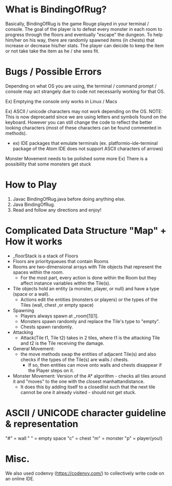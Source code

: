 # What is BindingOfRug?
Basically, BindingOfRug is the game Rouge played in your terminal / console.
The goal of the player is to defeat every monster in each room to progress through the floors and eventually "escape" the dungeon. 
To help him/her on his way, there are randomly spawned items (in chests) that increase or decrease his/her stats. The player can deicide to keep the item or not take take the item as he / she sees fit.


# Bugs / Possible Errors
Depending on what OS you are using, the terminal / command prompt / console may act strangely due to code not necessarily working for that OS.

Ex) Emptying the console only works in Linux / Macs

Ex) ASCII / unicode characters may not work depending on the OS. 
NOTE: This is now deprecaetd since we are using letters and symbols found on the keyboard. However you can still change the code to reflect the better looking characters (most of these characters can be found commented in methods).

- ex) IDE packages that emulate terminals (ex. platformio-ide-terminal package of the Atom IDE does not support ASCII characters of arrows)

Monster Movement needs to be polished some more 
  Ex) There is a possibility that some monsters get stuck 
  
# How to Play
1. Javac BindingOfRug.java before doing anything else.
2. Java BindingOfRug.
3. Read and follow any directions and enjoy!

# Complicated Data Structure "Map" + How it works
- _floorStack is a stack of Floors
- Floors are priorityqueues that contain Rooms
- Rooms are two-dimensional arrays with Tile objects that represent the spaces within the room.
  - For the most part, every action is done within the Room but they affect instance variables within the Tile(s).
- Tile objects hold an entity (a monster, player, or null) and have a type (space or a wall).
   - Actions edit the entities (monsters or players) or the types of the Tiles (wall, chest ,or empty space)
- Spawning
  - Players always spawn at _room[1][1]. 
  - Monsters spawn randomly and replace the Tile's type to "empty". 
  - Chests spawn randomly.
- Attacking
  - Attack(Tile t1, Tile t2) takes in 2 tiles, where t1 is the attacking Tile and t2 is the Tile receiving the damage.
- General Movement:
  - the move methods swap the entities of adjacent Tile(s) and also checks if the types of the Tile(s) are walls / chests.
    - If so, then entities can move onto walls and chests disappear if the Player steps on it.
- Monster Movement:
  Version of the A* algorithm - checks all tiles around it and "moves" to the one with the closest manhattandistance. 
   - It does this by adding itself to a closedlist such that the next tile cannot be one it already visited - should not get stuck.
# ASCII / UNICODE character guideline & representation
\"#" = wall
" " = empty space
"c" = chest
"m" = monster
"p" = player(you!)

# Misc. 
We also used codenvy (https://codenvy.com/) to collectively write code on an online IDE.
